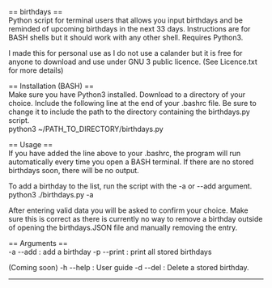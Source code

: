 == birthdays ==  
Python script for terminal users that allows you input birthdays and be reminded of upcoming birthdays in the next 33 days.
Instructions are for BASH shells but it should work with any other shell.
Requires Python3.

I made this for personal use as I do not use a calander but it is free for anyone to download and use under GNU 3 public licence.
(See Licence.txt for more details)


== Installation (BASH) ==  
Make sure you have Python3 installed.
Download to a directory of your choice.
Include the following line at the end of your .bashrc file. Be sure to change it to include the path to the directory containing the birthdays.py script.  
    python3 ~/PATH_TO_DIRECTORY/birthdays.py
    

== Usage ==  
If you have added the line above to your .bashrc, the program will run automatically every time you open a BASH terminal.
If there are no stored birthdays soon, there will be no output.

To add a birthday to the list, run the script with the -a or --add argument.  
  python3 ./birthdays.py -a
  
After entering valid data you will be asked to confirm your choice.
Make sure this is correct as there is currently no way to remove a birthday outside of opening the birthdays.JSON file and manually removing the entry.

== Arguments ==  
-a --add : add a birthday
-p --print : print all stored birthdays

(Coming soon)
-h --help : User guide
-d --del : Delete a stored birthday.

----------------------------------------------------------------------------------------------------------------------------------------------------------
